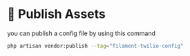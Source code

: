 # 📢 Publish Assets

you can publish a config file by using this command

```bash
php artisan vendor:publish --tag="filament-twilio-config"
```
